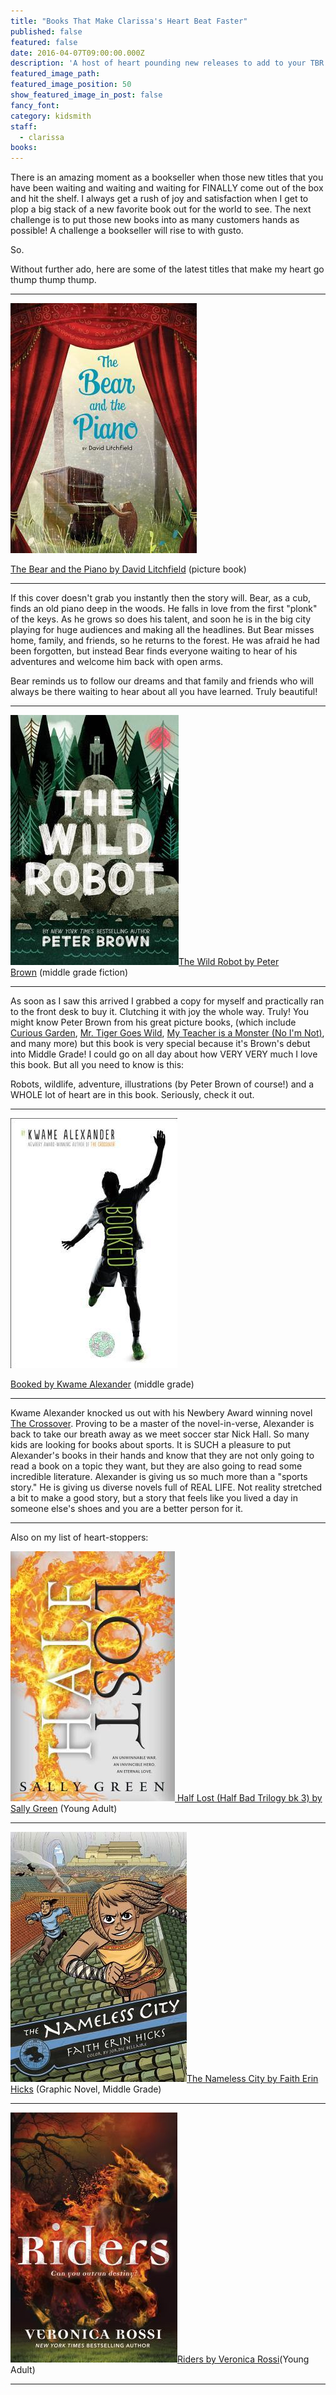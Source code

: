```yaml
---
title: "Books That Make Clarissa's Heart Beat Faster"
published: false
featured: false
date: 2016-04-07T09:00:00.000Z
description: 'A host of heart pounding new releases to add to your TBR list!'
featured_image_path:
featured_image_position: 50
show_featured_image_in_post: false
fancy_font:
category: kidsmith
staff:
  - clarissa
books:
---
```



There is an amazing moment as a bookseller when those new titles that you have been waiting and waiting and waiting for FINALLY come out of the box and hit the shelf. I always get a rush of joy and satisfaction when I get to plop a big stack of a new favorite book out for the world to see. The next challenge is to put those new books into as many customers hands as possible! A challenge a bookseller will rise to with gusto.

So.

Without further ado, here are some of the latest titles that make my heart go thump thump thump.

---

[![](/uploads/versions/bearpiano---x----298-400x---.jpg)](http://www.brooklinebooksmith-shop.com/book/9780544674547)

[The Bear and the Piano by David Litchfield](http://www.brooklinebooksmith-shop.com/book/9780544674547)&nbsp;(picture book)

---

If this cover doesn't grab you instantly then the story will. Bear, as a cub, finds an old piano deep in the woods. He falls in love from the first "plonk" of the keys. As he grows so does his talent, and soon he is in the big city playing for huge audiences and making all the headlines. But Bear misses home, family, and friends, so he returns to the forest. He was afraid he had been forgotten, but instead Bear finds everyone waiting to hear of his adventures and welcome him back with open arms.&nbsp;

Bear reminds us to follow our dreams and that family and friends who will always be there waiting to hear about all you have learned. Truly beautiful!

---

![](/uploads/versions/wild-robot---x----269-400x---.jpg)[The Wild Robot by Peter Brown](http://www.brooklinebooksmith-shop.com/book/9780316381994)&nbsp;(middle grade fiction)

---

As soon as I saw this arrived I grabbed a copy for myself and practically ran to the front desk to buy it. Clutching it with joy the whole way. Truly! You might know Peter Brown from his great picture books, (which include [Curious Garden](http://www.brooklinebooksmith-shop.com/book/9780316015479), [Mr. Tiger Goes Wild](http://www.brooklinebooksmith-shop.com/book/9780316200639), [My Teacher is a Monster (No I'm Not)](http://www.brooklinebooksmith-shop.com/book/9780316070294), and many more) but this book is very special because it's Brown's debut into Middle Grade! I could go on all day about how VERY VERY much I love this book. But all you need to know is this:

Robots, wildlife, adventure, illustrations (by Peter Brown of course!) and a WHOLE lot of heart are in this book. Seriously, check it out.&nbsp;

---

![](/uploads/versions/booked---x----267-400x---.jpg)

[Booked by Kwame Alexander](http://www.brooklinebooksmith-shop.com/book/9780544570986)&nbsp;(middle grade)

---

Kwame Alexander knocked us out with his Newbery Award winning novel [The Crossover](http://www.brooklinebooksmith-shop.com/book/9780544107717). Proving to be a master of the novel-in-verse, Alexander is back to take our breath away as we meet soccer star Nick Hall. So many kids are looking for books about sports. It is SUCH a pleasure to put Alexander's books in their hands and know that they are not only going to read a book on a topic they want, but they are also going to read some incredible literature. Alexander is giving us so much more than a "sports story." He is giving us diverse novels full of REAL LIFE. Not reality stretched a bit to make a good story, but a story that feels like you lived a day in someone else's shoes and you are a better person for it.

---

Also on my list of heart-stoppers:

![](/uploads/versions/halflaost---x----263-400x---.jpg)[&nbsp;Half Lost (Half Bad Trilogy bk 3) by Sally Green](http://www.brooklinebooksmith-shop.com/book/9780670017140)&nbsp;(Young Adult)

---

![](/uploads/versions/nameless-city---x----282-400x---.jpg)[The Nameless City by Faith Erin Hicks](http://www.brooklinebooksmith-shop.com/book/9781626721562) (Graphic Novel, Middle Grade)

---

![](/uploads/versions/riders---x----267-400x---.jpg)[Riders by Veronica Rossi](http://www.brooklinebooksmith-shop.com/book/9780765382542)(Young Adult)

---

&nbsp;